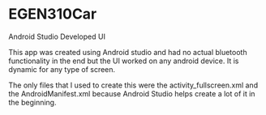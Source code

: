 # EGEN310Car
Android Studio Developed UI

This app was created using Android studio and had no actual bluetooth functionality in the end but the UI worked on any android device. It is dynamic for any type of screen.

The only files that I used to create this were the activity_fullscreen.xml and the AndroidManifest.xml because Android Studio helps create a lot of it in the beginning.
